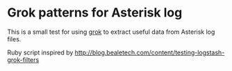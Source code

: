 Grok patterns for Asterisk log
==============================

This is a small test for using [grok](http://code.google.com/p/semicomplete/wiki/Grok) 
to extract useful data from Asterisk log files. 

Ruby script inspired by http://blog.bealetech.com/content/testing-logstash-grok-filters

